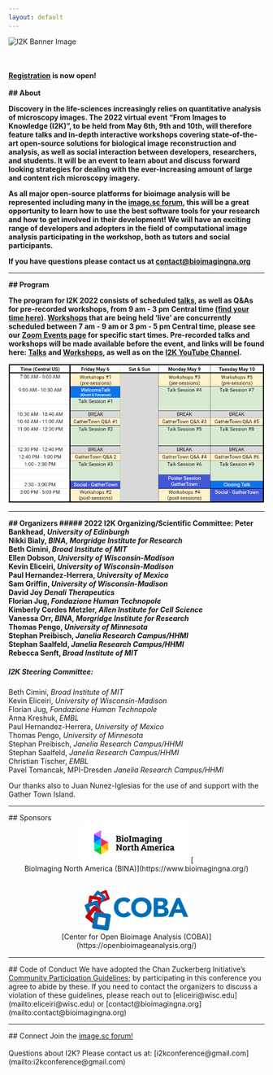 ```yaml
---
layout: default
---
```


<div style="display:none"><h1> 2022 Conference</h1></div>

![I2K Banner Image](/assets/images/banner-image.png)

<br>
<h4><a href="https://events.zoom.us/ev/ADtHs9x7QhsE3RjA1T_mPrmK7YESPKHPFF2vRBzpursCTu839hXZbuwMUQvS9BHvGRs9Vzo">Registration</a> is now open!</hr>
<br>
<br>
## About

Discovery in the life-sciences increasingly relies on quantitative analysis of microscopy images. The 2022 virtual event “From Images to Knowledge (I2K)”, to be held from May 6th, 9th and 10th, will therefore feature talks and in-depth interactive workshops covering state-of-the-art open-source solutions for biological image reconstruction and analysis, as well as social interaction between developers, researchers, and students. It will be an event to learn about and discuss forward looking strategies for dealing with the ever-increasing amount of large and content rich microscopy imagery.

As all major open-source platforms for bioimage analysis will be represented including many in the [image.sc forum](https://forum.image.sc/), this will be a great opportunity to learn how to use the best software tools for your research and how to get involved in their development! We will have an exciting range of developers and adopters in the field of computational image analysis participating in the workshop, both as tutors and social participants.

If you have questions please contact us at [contact@bioimagingna.org](mailto:contact@bioimagingna.org)

<hr>
## Program

The program for I2K 2022 consists of scheduled [talks](https://i2kconference.org/talks), as well as Q&As for pre-recorded workshops, from 9 am - 3 pm Central time [(find your time here)](https://savvytime.com/converter/cdt/may-6-2022/9am).  [Workshops](https://i2kconference.org/workshops) that are being held ‘live’ are concurrently scheduled between 7 am - 9 am or 3 pm - 5 pm Central time, please see our [Zoom Events page](https://tinyurl.com/I2K-2022) for specific start times.  Pre-recorded talks and workshops will be made available before the event, and links will be found here: [Talks](https://i2kconference.org/talks) and [Workshops](https://i2kconference.org/workshops), as well as on the [I2K YouTube Channel](https://www.youtube.com/channel/UCMBPBsR9WmzgefQWEyxfomg).
<br>


![I2K Program](assets/images/program.png)

<!-- hidden till page links can be fixed
<br>
<div style="display:none;margin:auto;" markdown="1">
### Talks
### Workshops
### Posters
</div>

[List of Talks](talks)<br>
[List of Workshops](workshops)<br>
[Submit a Poster](posters)<br>
-->

<hr>
## Organizers
##### 2022 I2K Organizing/Scientific Committee:
Peter Bankhead, <i>University of Edinburgh</i><br>
Nikki Bialy, <i>BINA, Morgridge Institute for Research</i><br>
Beth Cimini, <i>Broad Institute of MIT</i><br>
Ellen Dobson, <i>University of Wisconsin-Madison</i><br>
Kevin Eliceiri, <i>University of Wisconsin-Madison</i><br>
Paul Hernandez-Herrera, <i>University of Mexico</i><br>
Sam Griffin, <i>University of Wisconsin-Madison</i><br>
David Joy <i>Denali Therapeutics</i><br>
Florian Jug, <i>Fondazione Human Technopole</i><br>
Kimberly Cordes Metzler, <i>Allen Institute for Cell Science</i><br>
Vanessa Orr, <i>BINA, Morgridge Institute for Research</i><br>
Thomas Pengo, <i>University of Minnesota</i><br>
Stephan Preibisch, <i>Janelia Research Campus/HHMI</i><br>
Stephan Saalfeld, <i>Janelia Research Campus/HHMI</i><br>
Rebecca Senft, <i>Broad Institute of MIT</i><br>

##### I2K Steering Committee:
Beth Cimini, <i>Broad Institute of MIT</i><br>
Kevin Eliceiri, <i>University of Wisconsin-Madison</i><br>
Florian Jug, <i>Fondazione Human Technopole</i><br>
Anna Kreshuk, <i>EMBL</i><br>
Paul Hernandez-Herrera, <i>University of Mexico</i><br>
Thomas Pengo, <i>University of Minnesota</i><br>
Stephan Preibisch, <i>Janelia Research Campus/HHMI</i><br>
Stephan Saalfeld, <i>Janelia Research Campus/HHMI</i><br>
Christian Tischer, <i>EMBL</i><br>
Pavel Tomancak, MPI-Dresden <i>Janelia Research Campus/HHMI</i><br>

Our thanks also to Juan Nunez-Iglesias for the use of and support with the Gather Town Island.

<hr>
## Sponsors
<div style="text-align:center;margin-bottom:15px;" markdown="1">
  <a href="https://www.bioimagingnorthamerica.org/"><img src="assets/images/bina-logo.png" alt="Bioimaging North America"></a> [
  <br>
  BioImaging North America (BINA)](https://www.bioimagingna.org/)
  <br>
  <br>
  <br>
  <a href="https://openbioimageanalysis.org/"><img src="assets/images/coba-logo.png" alt="Center for Open Bioimage Analysis"></a>
  <br>
  [Center for Open Bioimage Analysis (COBA)](https://openbioimageanalysis.org/)
</div>

<hr>
## Code of Conduct
We have adopted the Chan Zuckerberg Initiative’s  <a href="https://chanzuckerberg.com/ethics-policies/community-participation-guidelines/">Community Participation Guidelines</a>; by participating in this conference you agree to abide by these. If you need to contact the organizers to discuss a violation of these guidelines, please reach out to [eliceiri@wisc.edu](mailto:eliceiri@wisc.edu) or [contact@bioimagingna.org](mailto:contact@bioimagingna.org)

<hr>
## Connect
Join the <a href="https://forum.image.sc/">image.sc forum!</a>
<br>
<br>
Questions about I2K? Please contact us at: [i2kconference@gmail.com](mailto:i2kconference@gmail.com)
